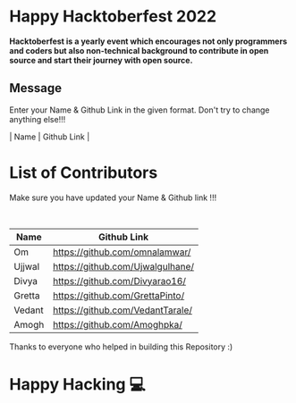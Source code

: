 # Happy Hacktoberfest 2022
**Hacktoberfest is a yearly event which encourages not only programmers and coders but also non-technical background to contribute in open source and start their journey with open source.**  

## Message
Enter your Name & Github Link in the given format. Don't try to change anything else!!!

| Name | Github Link | 

# List of Contributors
<p>Make sure you have updated your Name & Github link !!!</p>
<br>
  
| Name | Github Link |
| ------|--------- |
| Om    | <a href="https://github.com/omnalamwar/">https://github.com/omnalamwar/</a> |
| Ujjwal    | <a href="https://github.com/Ujwalgulhane/">https://github.com/Ujwalgulhane/</a> |
| Divya | <a href="https://github.com/Divyarao16/">https://github.com/Divyarao16/ </a> | 
| Gretta | <a href="https://github.com/GrettaPinto/">https://github.com/GrettaPinto/</a>|
| Vedant | <a href="https://github.com/VedantTarale/">https://github.com/VedantTarale/ </a> | 
| Amogh | <a href="https://github.com/Amoghpka/">https://github.com/Amoghpka/ </a> | 


Thanks to everyone who helped in building this Repository :)

# Happy Hacking 💻
